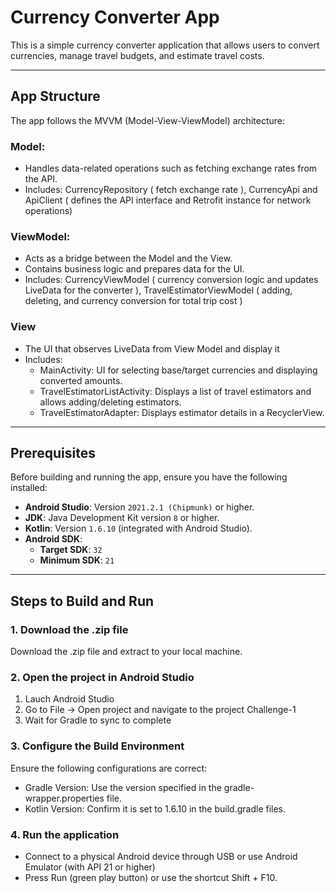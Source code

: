 # Currency Converter App

This is a simple currency converter application that allows users to convert currencies, manage travel budgets, and estimate travel costs.

---
## App Structure

The app follows the MVVM (Model-View-ViewModel) architecture:

### Model: 

- Handles data-related operations such as fetching exchange rates from the API.
- Includes: CurrencyRepository ( fetch exchange rate ), CurrencyApi and ApiClient ( defines the API interface and Retrofit instance for network operations)

### ViewModel:
- Acts as a bridge between the Model and the View.
- Contains business logic and prepares data for the UI.
- Includes: CurrencyViewModel ( currency conversion logic and updates LiveData for the converter ), 
TravelEstimatorViewModel ( adding, deleting, and currency conversion for total trip cost )

### View 
- The UI that observes LiveData from View Model and display it
- Includes:
  - MainActivity: UI for selecting base/target currencies and displaying converted amounts.
  - TravelEstimatorListActivity: Displays a list of travel estimators and allows adding/deleting estimators.
  - TravelEstimatorAdapter: Displays estimator details in a RecyclerView.
---

## Prerequisites

Before building and running the app, ensure you have the following installed:

- **Android Studio**: Version `2021.2.1 (Chipmunk)` or higher.
- **JDK**: Java Development Kit version `8` or higher.
- **Kotlin**: Version `1.6.10` (integrated with Android Studio).
- **Android SDK**:
  - **Target SDK**: `32`
  - **Minimum SDK**: `21`

---

## Steps to Build and Run

### 1. Download the .zip file 

Download the .zip file and extract to your local machine.

### 2. Open the project in Android Studio

1. Lauch Android Studio
2. Go to File -> Open project and navigate to the project Challenge-1
3. Wait for Gradle to sync to complete

### 3.  Configure the Build Environment

Ensure the following configurations are correct:
- Gradle Version: Use the version specified in the gradle-wrapper.properties file.
- Kotlin Version: Confirm it is set to 1.6.10 in the build.gradle files.

### 4. Run the application

- Connect to a physical Android device through USB or use Android Emulator (with API 21 or higher)
- Press Run (green play button) or use the shortcut Shift + F10.
